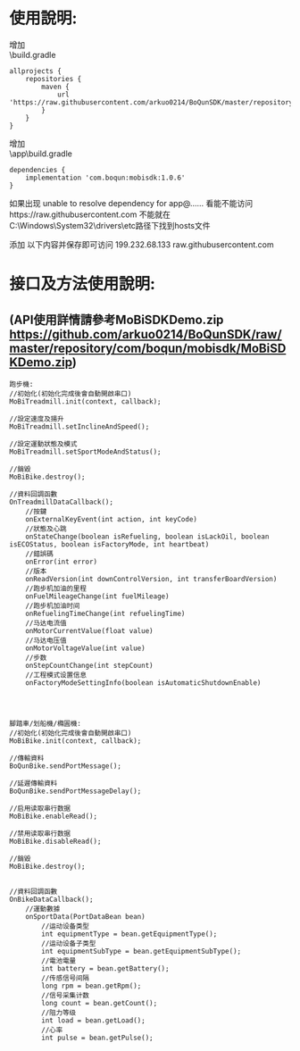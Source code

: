 # 使用說明:  
增加  
\build.gradle  


    allprojects {
    	repositories {
    		maven {
    			url 'https://raw.githubusercontent.com/arkuo0214/BoQunSDK/master/repository'
    		}
    	}
    }
    

增加  
\app\build.gradle  


    dependencies {
    	implementation 'com.boqun:mobisdk:1.0.6'
    }
    
如果出现 unable to resolve dependency for app@...... 看能不能访问https://raw.githubusercontent.com 不能就在C:\Windows\System32\drivers\etc路径下找到hosts文件  

添加 以下内容并保存即可访问 199.232.68.133 raw.githubusercontent.com  
  
  
# 接口及方法使用說明:  
## **(API使用詳情請參考MoBiSDKDemo.zip https://github.com/arkuo0214/BoQunSDK/raw/master/repository/com/boqun/mobisdk/MoBiSDKDemo.zip)**
    跑步機:
    //初始化(初始化完成後會自動開啟串口)
    MoBiTreadmill.init(context, callback);
    
    //設定速度及揚升
    MoBiTreadmill.setInclineAndSpeed();
    
    //設定運動狀態及模式
    MoBiTreadmill.setSportModeAndStatus();
    
    //銷毀
    MoBiBike.destroy();
    
    //資料回調函數
    OnTreadmillDataCallback();
        //按鍵
        onExternalKeyEvent(int action, int keyCode)
        //狀態及心跳
        onStateChange(boolean isRefueling, boolean isLackOil, boolean isECOStatus, boolean isFactoryMode, int heartbeat)
        //錯誤碼
        onError(int error)
        //版本
        onReadVersion(int downControlVersion, int transferBoardVersion)
        //跑步机加油的里程
        onFuelMileageChange(int fuelMileage)
        //跑步机加油时间
        onRefuelingTimeChange(int refuelingTime)
        //马达电流值
        onMotorCurrentValue(float value)
        //马达电压值
        onMotorVoltageValue(int value)
        //步数
        onStepCountChange(int stepCount)
        //工程模式设置信息
        onFactoryModeSettingInfo(boolean isAutomaticShutdownEnable)
    
    
    
    
    腳踏車/划船機/橢圓機:
    //初始化(初始化完成後會自動開啟串口)
    MoBiBike.init(context, callback);
    
    //傳輸資料
    BoQunBike.sendPortMessage();
    
    //延遲傳輸資料
    BoQunBike.sendPortMessageDelay();
    
    //启用读取串行数据
    MoBiBike.enableRead();
    
    //禁用读取串行数据
    MoBiBike.disableRead();

    //銷毀
    MoBiBike.destroy();
    
    
    //資料回調函數
    OnBikeDataCallback();
    	//運動數據
    	onSportData(PortDataBean bean)
    		//运动设备类型
    		int equipmentType = bean.getEquipmentType();
    		//运动设备子类型
    		int equipmentSubType = bean.getEquipmentSubType();
    		//電池電量
    		int battery = bean.getBattery();
    		//传感信号间隔
    		long rpm = bean.getRpm();
    		//信号采集计数
    		long count = bean.getCount();
    		//阻力等级
    		int load = bean.getLoad();
    		//心率
    		int pulse = bean.getPulse();
    

